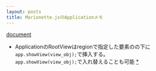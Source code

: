 ```yaml
---
layout: posts
title: Marionette.jsのApplicationメモ
---
```

[document](http://marionettejs.com/docs/master/marionette.application.html)  

* ApplicationのRootViewはregionで指定した要素のの下に`app.showView(view_obj);`で挿入する。  
`app.showView(view_obj);`で入れ替えることも可能 [\*](http://marionettejs.com/docs/master/marionette.application.html#root-layout)   
